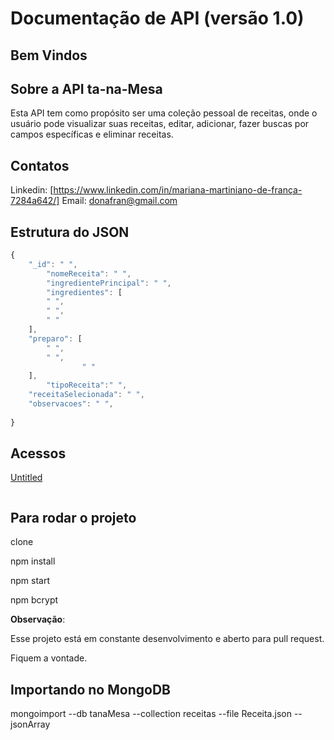 # Documentação de API (versão 1.0)

## Bem Vindos

## Sobre a API ta-na-Mesa

Esta API tem como propósito ser uma coleção pessoal de receitas, onde o usuário pode visualizar suas receitas, editar, adicionar, fazer buscas por campos específicas e eliminar receitas.

## Contatos

Linkedin: [https://www.linkedin.com/in/mariana-martiniano-de-frança-7284a642/]
Email: donafran@gmail.com

## Estrutura do JSON

```jsx
{
    "_id": " ",
		"nomeReceita": " ",
		"ingredientePrincipal": " ",
		"ingredientes": [
        " ",
        " ",
        " "
    ],
    "preparo": [
        " ",
        " ",
				" "
    ],
		"tipoReceita":" ",
    "receitaSelecionada": " ",
    "observacoes": " ",    
   
}
```

## Acessos

[Untitled](https://www.notion.so/be4674f11e7f41b6ba306036c3d7e467)

```jsx

```

[]()

## Para rodar o projeto

clone

npm install

npm start

npm bcrypt

**Observação**:

Esse projeto está em constante desenvolvimento e aberto para pull request.

Fiquem a vontade.

## Importando no MongoDB

mongoimport --db tanaMesa --collection receitas --file Receita.json --jsonArray